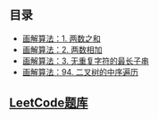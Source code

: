 ## 目录
* [画解算法：1. 两数之和](1.%20two-sum.md)
* [画解算法：2. 两数相加](2.%20add-two-numbers.md)
* [画解算法：3. 无重复字符的最长子串](3.%20long-substring-without-repeating-character.md)
* [画解算法：94. 二叉树的中序遍历](94.%20binary-tree-inoder-traversal.md)
## [LeetCode题库](https://leetcode-cn.com/problemset/all/)
